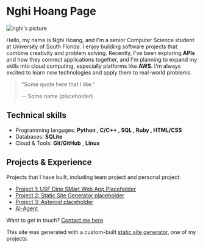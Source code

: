# Nghi Hoang Page

![nghi's picture](/images/nghi.jpg)

Hello, my name is Nghi Hoang, and I'm a senior Computer Science student at University of South Florida. I enjoy building software projects that combine creativity and problem solving.
Recently, I've been exploring **APIs** and how they connect applications together, and I'm planning to expand my skills into cloud computing, especially platforms like **AWS**. I'm always excited to learn new technologies and apply them to real-world problems.

> "Some quote here that I like."
>
> -- Some name (placeholder) 

## Technical skills

- Programming languges: **Python , C/C++ , SQL , Ruby , HTML/CSS**
- Databases: **SQLite**
- Cloud & Tools: **Git/GitHub** , **Linux**

## Projects & Experience

Projects that I have built, including team project and personal project:

- [Project 1: USF Dine SMart Web App Placeholder](https://github.com/Spaghetti-Tech/USF-DineSmart-App)
- [Project 2: Static Site Generator placeholder](https://github.com/swissymissy/Static-Site-Generator)
- [Project 3: Asteroid placeholder](https://github.com/swissymissy/Asteroid)
- [AI-Agent](https://github.com/swissymissy/AI-agent)


Want to get in touch? [Contact me here](/contact).

This site was generated with a custom-built [static site generator](https://github.com/swissymissy/Static-Site-Generator), one of my projects.